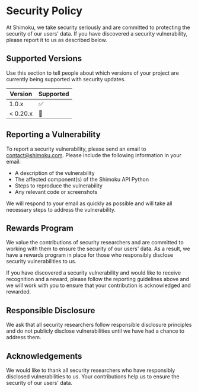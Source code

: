 
# Security Policy

At Shimoku, we take security seriously and are committed to protecting the security of our users' data. If you have discovered a security vulnerability, please report it to us as described below.

## Supported Versions

Use this section to tell people about which versions of your project are
currently being supported with security updates.

| Version | Supported          |
| ------- | ------------------ |
| 1.0.x   | ✅ |
| < 0.20.x   | 🚫 |

## Reporting a Vulnerability

To report a security vulnerability, please send an email to [contact@shimoku.com](mailto:contact@shimoku.com). Please include the following information in your email:

- A description of the vulnerability
- The affected component(s) of the Shimoku API Python
- Steps to reproduce the vulnerability
- Any relevant code or screenshots

We will respond to your email as quickly as possible and will take all necessary steps to address the vulnerability.

## Rewards Program

We value the contributions of security researchers and are committed to working with them to ensure the security of our users' data. As a result, we have a rewards program in place for those who responsibly disclose security vulnerabilities to us.

If you have discovered a security vulnerability and would like to receive recognition and a reward, please follow the reporting guidelines above and we will work with you to ensure that your contribution is acknowledged and rewarded.

## Responsible Disclosure

We ask that all security researchers follow responsible disclosure principles and do not publicly disclose vulnerabilities until we have had a chance to address them.

## Acknowledgements

We would like to thank all security researchers who have responsibly disclosed vulnerabilities to us. Your contributions help us to ensure the security of our users' data.